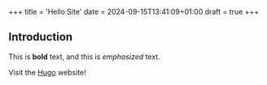 +++
title = 'Hello Site'
date = 2024-09-15T13:41:09+01:00
draft = true
+++


## Introduction

This is **bold** text, and this is *emphasized* text.

Visit the [Hugo](https://gohugo.io) website!